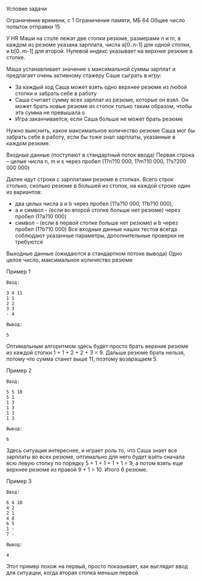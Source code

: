 Условие задачи

Ограничение времени, с	1
Ограничение памяти, МБ	64
Общее число попыток отправки	15

У HR Маши на столе лежат две стопки резюме, размерами n и m, в каждом из резюме указана зарплата, числа a[0..n-1] для одной стопки, и b[0..m-1] для второй. Нулевой индекс указывает на верхнее резюме в стопке.


Маша устанавливает значение s максимальной суммы зарплат и предлагает очень активному стажеру Саше сыграть в игру:

- За каждый ход Саша может взять одно верхнее резюме из любой стопки и забрать себе в работу
- Саша считает сумму всех зарплат из резюме, которые он взял. Он может брать новые резюме из стопок только таким образом, чтобы эта сумма не превышала s
- Игра заканчивается, если Саша больше не может брать резюме

Нужно выяснить, какое максимальное количество резюме Саша мог бы забрать себе в работу, если бы тоже знал зарплаты, указанные в каждом резюме.


Входные данные (поступают в стандартный поток ввода)
Первая строка – целые числа n, m и s через пробел (1?n?10 000, 1?m?10 000, 1?s?200 000 000)

Далее идут строки с зарплатами резюме в стопках. Всего строк столько, сколько резюме в большей из стопок, на каждой строке один из вариантов:

- два целых числа a и b через пробел (1?a?10 000, 1?b?10 000),
- a и символ - (если во второй стопке больше нет резюме) через пробел (1?a?10 000)
- символ - (если в первой стопке больше нет резюме) и b через пробел (1?b?10 000)
  Все входные данные наших тестов всегда соблюдают указанные параметры, дополнительные проверки не требуются


Выходные данные (ожидаются в стандартном потоке вывода)
Одно целое число, максимальное количество резюме


Пример 1
````
Ввод:

3 4 11
1 1
2 2
3 3
- 4

Вывод:

5
````
Оптимальным алгоритмом здесь будет просто брать верхние резюме из каждой стопки 1 + 1 + 2 + 2 + 3 = 9. Дальше резюме брать нельзя, потому что сумма станет выше 11, поэтому возвращаем 5.


Пример 2
````
Ввод:

5 5 10
5 1
1 3
1 3
1 3
1 3

Вывод:

6
````
Здесь ситуация интереснее, и играет роль то, что Саша знает все зарплаты во всех резюме, оптимально для него будет взять сначала всю левую стопку по порядку 5 + 1 + 1 + 1 + 1 = 9, а потом взять еще верхнее резюме из правой 9 + 1 = 10. Итого 6 резюме.


Пример 3
````
Ввод:

6 4 10
4 2
2 1
4 8
6 5
1 -
7 -

Вывод:

4
````
Этот пример похож на первый, просто показывает, как выглядит ввод для ситуации, когда вторая стопка меньше первой

